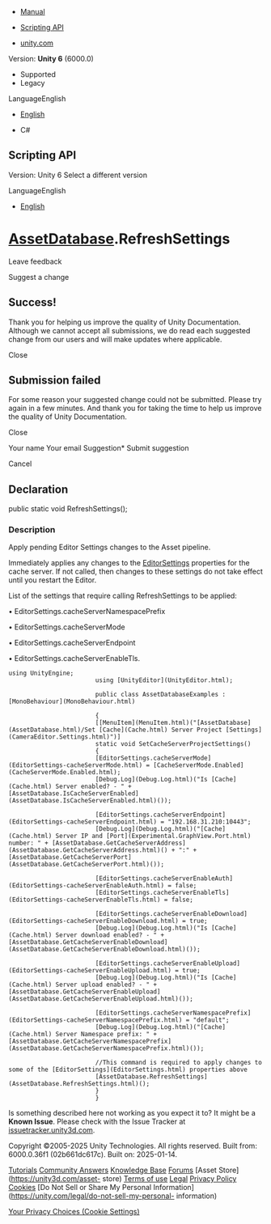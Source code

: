 [ ]()

  * [Manual](../Manual/index.html)
  * [Scripting API](../ScriptReference/index.html)

  * [unity.com](https://unity.com/)

Version: **Unity 6** (6000.0)

  * Supported
  * Legacy

LanguageEnglish

  * [English]()

  * C#

[ ](https://docs.unity3d.com)

## Scripting API

Version: Unity 6 Select a different version

LanguageEnglish

  * [English]()

#  [AssetDatabase](AssetDatabase.html).RefreshSettings

Leave feedback

Suggest a change

## Success!

Thank you for helping us improve the quality of Unity Documentation. Although
we cannot accept all submissions, we do read each suggested change from our
users and will make updates where applicable.

Close

## Submission failed

For some reason your suggested change could not be submitted. Please <a>try
again</a> in a few minutes. And thank you for taking the time to help us
improve the quality of Unity Documentation.

Close

Your name Your email Suggestion* Submit suggestion

Cancel

[ ]()

## Declaration

public static void RefreshSettings();

### Description

Apply pending Editor Settings changes to the Asset pipeline.

Immediately applies any changes to the [EditorSettings](EditorSettings.html)
properties for the cache server. If not called, then changes to these settings
do not take effect until you restart the Editor.  
  
List of the settings that require calling RefreshSettings to be applied:  
  
• EditorSettings.cacheServerNamespacePrefix  
  
• EditorSettings.cacheServerMode  
  
• EditorSettings.cacheServerEndpoint  
  
• EditorSettings.cacheServerEnableTls.

    
    
    using UnityEngine;
                            using [UnityEditor](UnityEditor.html);  
      
                            public class AssetDatabaseExamples : [MonoBehaviour](MonoBehaviour.html)  
      
                            {
                            [[MenuItem](MenuItem.html)("[AssetDatabase](AssetDatabase.html)/Set [Cache](Cache.html) Server Project [Settings](CameraEditor.Settings.html)")]
                            static void SetCacheServerProjectSettings()
                            {
                            [EditorSettings.cacheServerMode](EditorSettings-cacheServerMode.html) = [CacheServerMode.Enabled](CacheServerMode.Enabled.html);
                            [Debug.Log](Debug.Log.html)("Is [Cache](Cache.html) Server enabled? - " + [AssetDatabase.IsCacheServerEnabled](AssetDatabase.IsCacheServerEnabled.html)());  
      
                            [EditorSettings.cacheServerEndpoint](EditorSettings-cacheServerEndpoint.html) = "192.168.31.210:10443";
                            [Debug.Log](Debug.Log.html)("[Cache](Cache.html) Server IP and [Port](Experimental.GraphView.Port.html) number: " + [AssetDatabase.GetCacheServerAddress](AssetDatabase.GetCacheServerAddress.html)() + ":" + [AssetDatabase.GetCacheServerPort](AssetDatabase.GetCacheServerPort.html)());  
      
                            [EditorSettings.cacheServerEnableAuth](EditorSettings-cacheServerEnableAuth.html) = false;
                            [EditorSettings.cacheServerEnableTls](EditorSettings-cacheServerEnableTls.html) = false;  
      
                            [EditorSettings.cacheServerEnableDownload](EditorSettings-cacheServerEnableDownload.html) = true;
                            [Debug.Log](Debug.Log.html)("Is [Cache](Cache.html) Server download enabled? - " + [AssetDatabase.GetCacheServerEnableDownload](AssetDatabase.GetCacheServerEnableDownload.html)());  
      
                            [EditorSettings.cacheServerEnableUpload](EditorSettings-cacheServerEnableUpload.html) = true;
                            [Debug.Log](Debug.Log.html)("Is [Cache](Cache.html) Server upload enabled? - " + [AssetDatabase.GetCacheServerEnableUpload](AssetDatabase.GetCacheServerEnableUpload.html)());  
      
                            [EditorSettings.cacheServerNamespacePrefix](EditorSettings-cacheServerNamespacePrefix.html) = "default";
                            [Debug.Log](Debug.Log.html)("[Cache](Cache.html) Server Namespace prefix: " + [AssetDatabase.GetCacheServerNamespacePrefix](AssetDatabase.GetCacheServerNamespacePrefix.html)());  
      
                            //This command is required to apply changes to some of the [EditorSettings](EditorSettings.html) properties above
                            [AssetDatabase.RefreshSettings](AssetDatabase.RefreshSettings.html)();
                            }
                            }

Is something described here not working as you expect it to? It might be a
**Known Issue**. Please check with the Issue Tracker at
[issuetracker.unity3d.com](https://issuetracker.unity3d.com).

Copyright ©2005-2025 Unity Technologies. All rights reserved. Built from:
6000.0.36f1 (02b661dc617c). Built on: 2025-01-14.

[Tutorials](https://unity3d.com/learn) [Community
Answers](https://answers.unity3d.com) [Knowledge
Base](https://support.unity3d.com/hc/en-us)
[Forums](https://forum.unity3d.com) [Asset Store](https://unity3d.com/asset-
store) [Terms of use](https://docs.unity3d.com/Manual/TermsOfUse.html)
[Legal](https://unity.com/legal) [Privacy
Policy](https://unity.com/legal/privacy-policy)
[Cookies](https://unity.com/legal/cookie-policy) [Do Not Sell or Share My
Personal Information](https://unity.com/legal/do-not-sell-my-personal-
information)

[Your Privacy Choices (Cookie Settings)](javascript:void\(0\);)

